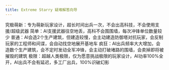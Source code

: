 ```yaml
---
title: Extreme Starry 疑难解答向导
---
```


究极萌新：专为萌新玩家设计，超长时间出兵一次，不会出高科技，不会使用支援/超级武器
简单：AI支援武器往空地丢，高科不会围围墙，每次冲锋单位数量较少
普通：AI会造2个生产建筑，但建造较慢，会主动建造防御塔对抗玩家，会反制玩家的工程师和间谍，会自动找空地展开基地车
疯狂：AI出兵频率大大增加，会造数个生产建筑，会不定时发动全军冲锋，会主动打破堵路的围墙，会卖掉即将被摧毁的建筑
极限：超越人类极限，仅为愿意挑战极限的玩家设计，AI功率100%全开，AI出兵不会有延迟，多工厂出兵，100%识破幻影
